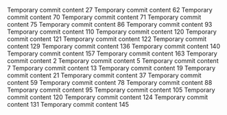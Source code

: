 Temporary commit content 27
Temporary commit content 62
Temporary commit content 70
Temporary commit content 71
Temporary commit content 75
Temporary commit content 86
Temporary commit content 93
Temporary commit content 110
Temporary commit content 120
Temporary commit content 121
Temporary commit content 122
Temporary commit content 129
Temporary commit content 136
Temporary commit content 140
Temporary commit content 157
Temporary commit content 163
Temporary commit content 2
Temporary commit content 5
Temporary commit content 7
Temporary commit content 13
Temporary commit content 19
Temporary commit content 21
Temporary commit content 37
Temporary commit content 59
Temporary commit content 78
Temporary commit content 88
Temporary commit content 95
Temporary commit content 105
Temporary commit content 120
Temporary commit content 124
Temporary commit content 131
Temporary commit content 145
